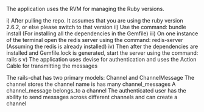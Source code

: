 The application uses the RVM for managing the Ruby versions. 

i)		After pulling the repo. It assumes that you are using the ruby version 2.6.2, or else please switch to that version
ii)		Use the command: bundle install (For installing all the dependencies in the Gemfile)
iii) 	On one instance of the terminal open the redis server using the command: redis-server (Assuming the redis is already installed)
iv)		Then after the dependencies are installed and Gemfile.lock is generated, start the server using the command: rails s
v) 		The application uses devise for authentication and uses the Action Cable for transmitting the messages

The rails-chat has two primary models: Channel and ChannelMessage
The channel stores the channel name is has many channel_messages
A channel_message belongs_to a channel
The authenticated user has the ability to send messages across different channels and can create a channel